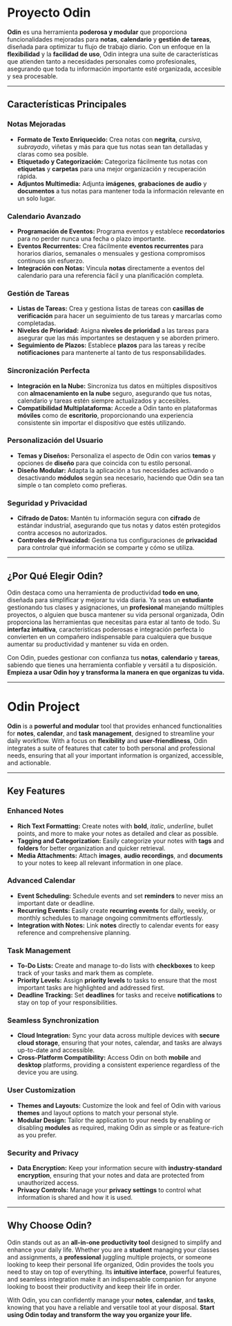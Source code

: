 # Proyecto Odin

**Odin** es una herramienta **poderosa y modular** que proporciona funcionalidades mejoradas para **notas**, **calendario** y **gestión de tareas**, diseñada para optimizar tu flujo de trabajo diario. Con un enfoque en la **flexibilidad** y la **facilidad de uso**, Odin integra una suite de características que atienden tanto a necesidades personales como profesionales, asegurando que toda tu información importante esté organizada, accesible y sea procesable.

---

## Características Principales

### Notas Mejoradas

- **Formato de Texto Enriquecido:** Crea notas con **negrita**, _cursiva_, _subrayado_, viñetas y más para que tus notas sean tan detalladas y claras como sea posible.
- **Etiquetado y Categorización:** Categoriza fácilmente tus notas con **etiquetas** y **carpetas** para una mejor organización y recuperación rápida.
- **Adjuntos Multimedia:** Adjunta **imágenes**, **grabaciones de audio** y **documentos** a tus notas para mantener toda la información relevante en un solo lugar.

### Calendario Avanzado

- **Programación de Eventos:** Programa eventos y establece **recordatorios** para no perder nunca una fecha o plazo importante.
- **Eventos Recurrentes:** Crea fácilmente **eventos recurrentes** para horarios diarios, semanales o mensuales y gestiona compromisos continuos sin esfuerzo.
- **Integración con Notas:** Vincula **notas** directamente a eventos del calendario para una referencia fácil y una planificación completa.

### Gestión de Tareas

- **Listas de Tareas:** Crea y gestiona listas de tareas con **casillas de verificación** para hacer un seguimiento de tus tareas y marcarlas como completadas.
- **Niveles de Prioridad:** Asigna **niveles de prioridad** a las tareas para asegurar que las más importantes se destaquen y se aborden primero.
- **Seguimiento de Plazos:** Establece **plazos** para las tareas y recibe **notificaciones** para mantenerte al tanto de tus responsabilidades.

### Sincronización Perfecta

- **Integración en la Nube:** Sincroniza tus datos en múltiples dispositivos con **almacenamiento en la nube** seguro, asegurando que tus notas, calendario y tareas estén siempre actualizados y accesibles.
- **Compatibilidad Multiplataforma:** Accede a Odin tanto en plataformas **móviles** como de **escritorio**, proporcionando una experiencia consistente sin importar el dispositivo que estés utilizando.

### Personalización del Usuario

- **Temas y Diseños:** Personaliza el aspecto de Odin con varios **temas** y opciones de **diseño** para que coincida con tu estilo personal.
- **Diseño Modular:** Adapta la aplicación a tus necesidades activando o desactivando **módulos** según sea necesario, haciendo que Odin sea tan simple o tan completo como prefieras.

### Seguridad y Privacidad

- **Cifrado de Datos:** Mantén tu información segura con **cifrado** de estándar industrial, asegurando que tus notas y datos estén protegidos contra accesos no autorizados.
- **Controles de Privacidad:** Gestiona tus configuraciones de **privacidad** para controlar qué información se comparte y cómo se utiliza.

---

## ¿Por Qué Elegir Odin?

Odin destaca como una herramienta de productividad **todo en uno**, diseñada para simplificar y mejorar tu vida diaria. Ya seas un **estudiante** gestionando tus clases y asignaciones, un **profesional** manejando múltiples proyectos, o alguien que busca mantener su vida personal organizada, Odin proporciona las herramientas que necesitas para estar al tanto de todo. Su **interfaz intuitiva**, características poderosas e integración perfecta lo convierten en un compañero indispensable para cualquiera que busque aumentar su productividad y mantener su vida en orden.

Con Odin, puedes gestionar con confianza tus **notas**, **calendario** y **tareas**, sabiendo que tienes una herramienta confiable y versátil a tu disposición. **Empieza a usar Odin hoy y transforma la manera en que organizas tu vida.**

---

# Odin Project

**Odin** is a **powerful and modular** tool that provides enhanced functionalities for **notes**, **calendar**, and **task management**, designed to streamline your daily workflow. With a focus on **flexibility** and **user-friendliness**, Odin integrates a suite of features that cater to both personal and professional needs, ensuring that all your important information is organized, accessible, and actionable.

---

## Key Features

### Enhanced Notes

- **Rich Text Formatting:** Create notes with **bold**, _italic_, _underline_, bullet points, and more to make your notes as detailed and clear as possible.
- **Tagging and Categorization:** Easily categorize your notes with **tags** and **folders** for better organization and quicker retrieval.
- **Media Attachments:** Attach **images**, **audio recordings**, and **documents** to your notes to keep all relevant information in one place.

### Advanced Calendar

- **Event Scheduling:** Schedule events and set **reminders** to never miss an important date or deadline.
- **Recurring Events:** Easily create **recurring events** for daily, weekly, or monthly schedules to manage ongoing commitments effortlessly.
- **Integration with Notes:** Link **notes** directly to calendar events for easy reference and comprehensive planning.

### Task Management

- **To-Do Lists:** Create and manage to-do lists with **checkboxes** to keep track of your tasks and mark them as complete.
- **Priority Levels:** Assign **priority levels** to tasks to ensure that the most important tasks are highlighted and addressed first.
- **Deadline Tracking:** Set **deadlines** for tasks and receive **notifications** to stay on top of your responsibilities.

### Seamless Synchronization

- **Cloud Integration:** Sync your data across multiple devices with **secure cloud storage**, ensuring that your notes, calendar, and tasks are always up-to-date and accessible.
- **Cross-Platform Compatibility:** Access Odin on both **mobile** and **desktop** platforms, providing a consistent experience regardless of the device you are using.

### User Customization

- **Themes and Layouts:** Customize the look and feel of Odin with various **themes** and layout options to match your personal style.
- **Modular Design:** Tailor the application to your needs by enabling or disabling **modules** as required, making Odin as simple or as feature-rich as you prefer.

### Security and Privacy

- **Data Encryption:** Keep your information secure with **industry-standard encryption**, ensuring that your notes and data are protected from unauthorized access.
- **Privacy Controls:** Manage your **privacy settings** to control what information is shared and how it is used.

---

## Why Choose Odin?

Odin stands out as an **all-in-one productivity tool** designed to simplify and enhance your daily life. Whether you are a **student** managing your classes and assignments, a **professional** juggling multiple projects, or someone looking to keep their personal life organized, Odin provides the tools you need to stay on top of everything. Its **intuitive interface**, powerful features, and seamless integration make it an indispensable companion for anyone looking to boost their productivity and keep their life in order.

With Odin, you can confidently manage your **notes**, **calendar**, and **tasks**, knowing that you have a reliable and versatile tool at your disposal. **Start using Odin today and transform the way you organize your life.**
